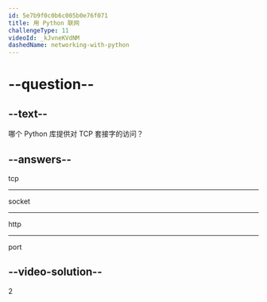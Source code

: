 ```yaml
---
id: 5e7b9f0c0b6c005b0e76f071
title: 用 Python 联网
challengeType: 11
videoId: _kJvneKVdNM
dashedName: networking-with-python
---
```


# --question--

## --text--

哪个 Python 库提供对 TCP 套接字的访问？

## --answers--

tcp

---

socket

---

http

---

port

## --video-solution--

2
